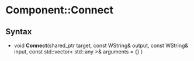 # Component::Connect

## Syntax

- void **Connect**(shared_ptr<Component> target, const WString& output, const WString& input, const std::vector< std::any \>& arguments = {} )

